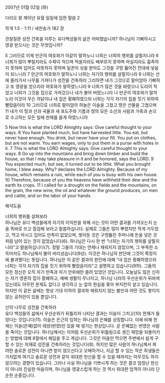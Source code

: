 2007년 01월 02일 (화)

다리오 왕 제이년 유월 일일에 임한 말씀 2



학개 1:5 - 1:11 / 새찬송가 182 장


관찰질문
성전 건축을 미루는 유다백성들의 삶은 어떠했습니까?
하나님이 기뻐하시고 영광 받으시는 것은 무엇입니까?

5 그러므로 이제 만군의 여호와가 이같이 말하노니 너희는 너희의 행위를 살필지니라 6 너희가 많이 뿌릴지라도 수확이 적으며 먹을지라도 배부르지 못하며 마실지라도 흡족하지 못하며 입어도 따뜻하지 못하며 일꾼이 삯을 받아도 그것을 구멍 뚫어진 전대에 넣음이 되느니라 7 만군의 여호와가 말하노니 너희는 자기의 행위를 살필지니라 8 너희는 산에 올라가서 나무를 가져다가 성전을 건축하라 그리하면 내가 그것으로 말미암아 기뻐하고 또 영광을 얻으리라 여호와가 말하였느니라 
9 너희가 많은 것을 바랐으나 도리어 적었고 너희가 그것을 집으로 가져갔으나 내가 불어 버렸느니라 나 만군의 여호와가 말하노라 이것이 무슨 까닭이냐 내 집은 황폐하였으되 너희는 각각 자기의 집을 짓기 위하여 빨랐음이라 10 그러므로 너희로 말미암아 하늘은 이슬을 그쳤고 땅은 산물을 그쳤으며 11 내가 이 땅과 산과 곡물과 새 포도주와 기름과 땅의 모든 소산과 사람과 가축과 손으로 수고하는 모든 일에 한재를 들게 하였느니라 

5 Now this is what the LORD Almighty says: Give careful thought to your ways. 6 You have planted much, but have harvested little. You eat, but never have enough. You drink, but never have your fill. You put on clothes, but are not warm. You earn wages, only to put them in a purse with holes in it. 7 This is what the LORD Almighty says: Give careful thought to your ways. 8 Go up into the mountains and bring down timber and build the house, so that I may take pleasure in it and be honored, says the LORD. 9 You expected much, but see, it turned out to be little. What you brought home, I blew away. Why? declares the LORD Almighty. Because of my house, which remains a ruin, while each of you is busy with his own house. 10 Therefore, because of you the heavens have withheld their dew and the earth its crops. 11 I called for a drought on the fields and the mountains, on the grain, the new wine, the oil and whatever the ground produces, on men and cattle, and on the labor of your hands.

해석도움





너희의 행위를 살펴보라  
하나님은 유다 백성들에게 자기의 이익만을 위해 사는 것이 어떤 결과를 가져오는지 눈을 똑바로 뜨고 점검해 보라고 말씀하십니다. 실제로 그들은 많이 뿌렸지만 적게 거두었고, 먹고 마시고 입어도 만족이 없었으며, 쌓아둔 것은 구멍뚫린 주머니에 돈을 넣은 것처럼 남아 있는 것이 없었습니다(6). 하나님은 다시 한 번 “너희는 자기의 행위를 살필지니라”고 말씀하십니다(7). 정말 그들의 기대는 언제나 채워지지 않았으며, 그 부족한 소득마저도 하나님께서 불어 버리셨습니다(9상). 이것은 하나님의 판단에 그것이 쭉정이에 불과했다는 뜻입니다. 하나님은 이 같은 결과의 원인에 대해 “내 집은 황폐하였으되 너희는 각각 자기의 집을 짓기 위하여 빨랐음이라”고 설명하고 있습니다(9하). 그들의 모든 정신은 오직 자기 만족과 자기 안위에만 쏠려 있었던 것입니다. 오늘날도 많은 신자는 자기 영혼의 집이 황폐하고, 예배 생활이 무너지고, 하나님 나라의 우선순위가 뒤바껴 있는데도 아무런 문제도 없다고 생각하고 눈 앞의 현실을 좇아 부지런히 살고 있습니다. 하지만 이 같은 삶에는 항상 기대 이하의 결과와 채워지지 않는 불만과 어떤 것도 쌓이지 않는 공허만이 있을 뿐입니다.  

산의 나무로 성전을 건축하라  
유다 백성들의 삶에서 우선순위가 뒤틀리자 나타난 결과는 이슬이 그치고(10) 한재가 들었다는 것입니다(11). 이슬은 은근히 임하는 하나님의 은혜를 상징합니다. 이에 비해 한재는 이슬(은혜)없이 태양(번영)만 있을 때 생기는 현상입니다. 곧 은혜없는 번영은 사람을 죽이는 것입니다. 하나님께서는 이처럼 우선순위가 뒤틀림으로 생긴 재앙을 되돌이키는 방법에 대해 8절에서 해답을 주고 계십니다. 그것은 마음만 먹으면 주변에서 쉽게 구할 수 있는 자재로 성전을 건축하라는 것입니다(8). 하지만 많은 사람이 하나님께서 화려한 솔로몬 성전이 아니면 받지 않으신다고 오해하거나, 지금 할 수 있는 작은 희생들은 가치없게 여기고 솔로몬 성전과 같이 위대한 헌신을 할 수 있을 때까지는 아무것도 하지 않으려는 경향이 있습니다. 그러나 사실 하나님을 기쁘시게 하는 것은 결코 엄청난 헌신이 아니라 진실한 마음이며, 하나님을 영광스럽게 하는 것 역시 위대한 업적이 아니라 단순한 순종입니다.